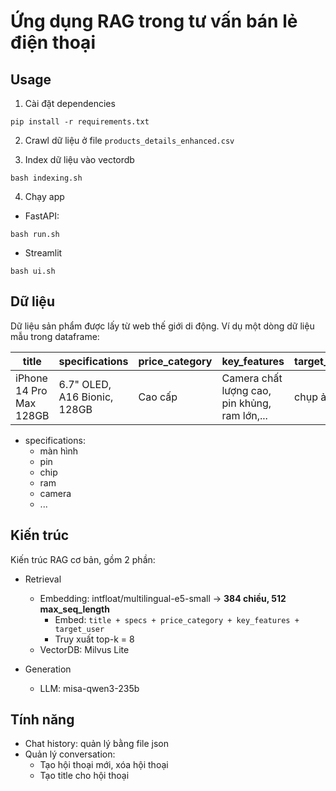 # Ứng dụng RAG trong tư vấn bán lẻ điện thoại


## Usage

1. Cài đặt dependencies
```
pip install -r requirements.txt
```

2. Crawl dữ liệu ở file `products_details_enhanced.csv`

3. Index dữ liệu vào vectordb
```
bash indexing.sh
```

4. Chạy app

- FastAPI:
```
bash run.sh
```

- Streamlit
```
bash ui.sh
```

## Dữ liệu

Dữ liệu sản phẩm được lấy từ web thế giới di động. Ví dụ một dòng dữ liệu mẫu trong dataframe:

| title                        | specifications                | price_category | key_features                        | target_users         | url                        | price    |
|------------------------------|-------------------------------|----------------|--------------------------------------|----------------------|----------------------------|----------|
| iPhone 14 Pro Max 128GB      | 6.7" OLED, A16 Bionic, 128GB  | Cao cấp        | Camera chất lượng cao, pin khủng, ram lớn,...            | chụp ảnh| https://example.com/iphone | 29990000 |

- specifications:
    - màn hình
    - pin
    - chip 
    - ram
    - camera
    - ...

## Kiến trúc

Kiến trúc RAG cơ bản, gồm 2 phần:
- Retrieval
    - Embedding: intfloat/multilingual-e5-small -> **384 chiều, 512 max_seq_length**
        - Embed: `title + specs + price_category + key_features + target_user`
        - Truy xuất top-k = 8
    - VectorDB: Milvus Lite

- Generation
    - LLM: misa-qwen3-235b


## Tính năng

- Chat history: quản lý bằng file json
- Quản lý conversation: 
    - Tạo hội thoại mới, xóa hội thoại
    - Tạo title cho hội thoại


